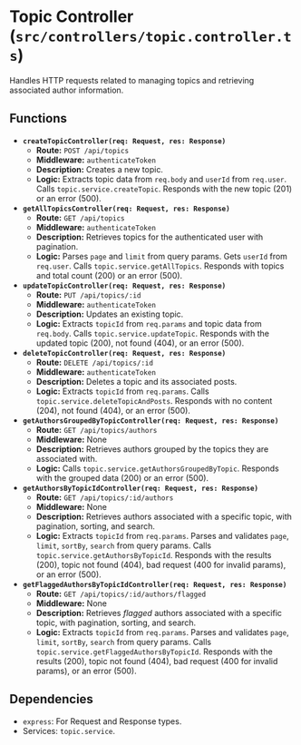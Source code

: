 # Topic Controller (`src/controllers/topic.controller.ts`)

Handles HTTP requests related to managing topics and retrieving associated author information.

## Functions

-   **`createTopicController(req: Request, res: Response)`**
    -   **Route:** `POST /api/topics`
    -   **Middleware:** `authenticateToken`
    -   **Description:** Creates a new topic.
    -   **Logic:** Extracts topic data from `req.body` and `userId` from `req.user`. Calls `topic.service.createTopic`. Responds with the new topic (201) or an error (500).
-   **`getAllTopicsController(req: Request, res: Response)`**
    -   **Route:** `GET /api/topics`
    -   **Middleware:** `authenticateToken`
    -   **Description:** Retrieves topics for the authenticated user with pagination.
    -   **Logic:** Parses `page` and `limit` from query params. Gets `userId` from `req.user`. Calls `topic.service.getAllTopics`. Responds with topics and total count (200) or an error (500).
-   **`updateTopicController(req: Request, res: Response)`**
    -   **Route:** `PUT /api/topics/:id`
    -   **Middleware:** `authenticateToken`
    -   **Description:** Updates an existing topic.
    -   **Logic:** Extracts `topicId` from `req.params` and topic data from `req.body`. Calls `topic.service.updateTopic`. Responds with the updated topic (200), not found (404), or an error (500).
-   **`deleteTopicController(req: Request, res: Response)`**
    -   **Route:** `DELETE /api/topics/:id`
    -   **Middleware:** `authenticateToken`
    -   **Description:** Deletes a topic and its associated posts.
    -   **Logic:** Extracts `topicId` from `req.params`. Calls `topic.service.deleteTopicAndPosts`. Responds with no content (204), not found (404), or an error (500).
-   **`getAuthorsGroupedByTopicController(req: Request, res: Response)`**
    -   **Route:** `GET /api/topics/authors`
    -   **Middleware:** None
    -   **Description:** Retrieves authors grouped by the topics they are associated with.
    -   **Logic:** Calls `topic.service.getAuthorsGroupedByTopic`. Responds with the grouped data (200) or an error (500).
-   **`getAuthorsByTopicIdController(req: Request, res: Response)`**
    -   **Route:** `GET /api/topics/:id/authors`
    -   **Middleware:** None
    -   **Description:** Retrieves authors associated with a specific topic, with pagination, sorting, and search.
    -   **Logic:** Extracts `topicId` from `req.params`. Parses and validates `page`, `limit`, `sortBy`, `search` from query params. Calls `topic.service.getAuthorsByTopicId`. Responds with the results (200), topic not found (404), bad request (400 for invalid params), or an error (500).
-   **`getFlaggedAuthorsByTopicIdController(req: Request, res: Response)`**
    -   **Route:** `GET /api/topics/:id/authors/flagged`
    -   **Middleware:** None
    -   **Description:** Retrieves *flagged* authors associated with a specific topic, with pagination, sorting, and search.
    -   **Logic:** Extracts `topicId` from `req.params`. Parses and validates `page`, `limit`, `sortBy`, `search` from query params. Calls `topic.service.getFlaggedAuthorsByTopicId`. Responds with the results (200), topic not found (404), bad request (400 for invalid params), or an error (500).

## Dependencies

-   `express`: For Request and Response types.
-   Services: `topic.service`. 